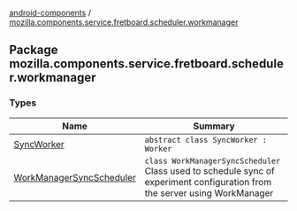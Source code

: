 [android-components](../index.md) / [mozilla.components.service.fretboard.scheduler.workmanager](./index.md)

## Package mozilla.components.service.fretboard.scheduler.workmanager

### Types

| Name | Summary |
|---|---|
| [SyncWorker](-sync-worker/index.md) | `abstract class SyncWorker : Worker` |
| [WorkManagerSyncScheduler](-work-manager-sync-scheduler/index.md) | `class WorkManagerSyncScheduler`<br>Class used to schedule sync of experiment configuration from the server using WorkManager |
